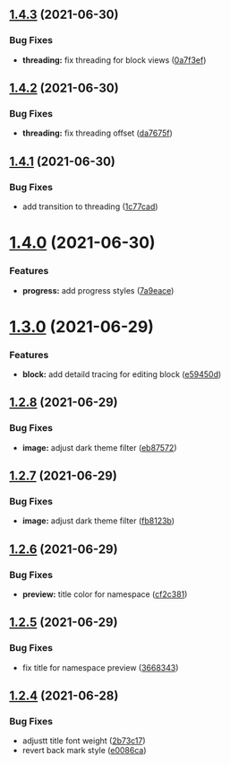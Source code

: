## [1.4.3](https://github.com/pengx17/logseq-dev-theme/compare/v1.4.2...v1.4.3) (2021-06-30)


### Bug Fixes

* **threading:** fix threading for block views ([0a7f3ef](https://github.com/pengx17/logseq-dev-theme/commit/0a7f3ef6bc43a35ba791de8f5a1cd1fc77d39083))

## [1.4.2](https://github.com/pengx17/logseq-dev-theme/compare/v1.4.1...v1.4.2) (2021-06-30)


### Bug Fixes

* **threading:** fix threading offset ([da7675f](https://github.com/pengx17/logseq-dev-theme/commit/da7675f4eea6ca36f5a3199780ca66ed6af4628f))

## [1.4.1](https://github.com/pengx17/logseq-dev-theme/compare/v1.4.0...v1.4.1) (2021-06-30)


### Bug Fixes

* add transition to threading ([1c77cad](https://github.com/pengx17/logseq-dev-theme/commit/1c77cadfd04d16f52997d2f23fecec2553051691))

# [1.4.0](https://github.com/pengx17/logseq-dev-theme/compare/v1.3.0...v1.4.0) (2021-06-30)


### Features

* **progress:** add progress styles ([7a9eace](https://github.com/pengx17/logseq-dev-theme/commit/7a9eace6184ebf6df524661f5739bc67e2f3e118))

# [1.3.0](https://github.com/pengx17/logseq-dev-theme/compare/v1.2.8...v1.3.0) (2021-06-29)


### Features

* **block:** add detaild tracing for editing block ([e59450d](https://github.com/pengx17/logseq-dev-theme/commit/e59450dab4f2d3a582a80a26fcd513ffe5e816c1))

## [1.2.8](https://github.com/pengx17/logseq-dev-theme/compare/v1.2.7...v1.2.8) (2021-06-29)


### Bug Fixes

* **image:** adjust dark theme filter ([eb87572](https://github.com/pengx17/logseq-dev-theme/commit/eb875722735c63edacb0e1df4fea2fe382b15aad))

## [1.2.7](https://github.com/pengx17/logseq-dev-theme/compare/v1.2.6...v1.2.7) (2021-06-29)


### Bug Fixes

* **image:** adjust dark theme filter ([fb8123b](https://github.com/pengx17/logseq-dev-theme/commit/fb8123b11455c406c6ba38b1b65a12865c5f1464))

## [1.2.6](https://github.com/pengx17/logseq-dev-theme/compare/v1.2.5...v1.2.6) (2021-06-29)


### Bug Fixes

* **preview:** title color for namespace ([cf2c381](https://github.com/pengx17/logseq-dev-theme/commit/cf2c381044c25151dffd05eedea37d4b895b25cb))

## [1.2.5](https://github.com/pengx17/logseq-dev-theme/compare/v1.2.4...v1.2.5) (2021-06-29)


### Bug Fixes

* fix title for namespace preview ([3668343](https://github.com/pengx17/logseq-dev-theme/commit/36683430c7c5adc5437e31bf765dff82b5ffa9f0))

## [1.2.4](https://github.com/pengx17/logseq-dev-theme/compare/v1.2.3...v1.2.4) (2021-06-28)


### Bug Fixes

* adjustt title font weight ([2b73c17](https://github.com/pengx17/logseq-dev-theme/commit/2b73c17206d7c0ba86d98a3c718cefbba6e9ac01))
* revert back mark style ([e0086ca](https://github.com/pengx17/logseq-dev-theme/commit/e0086cab7234baa5c16f09ea0f53f42160d6018d))
